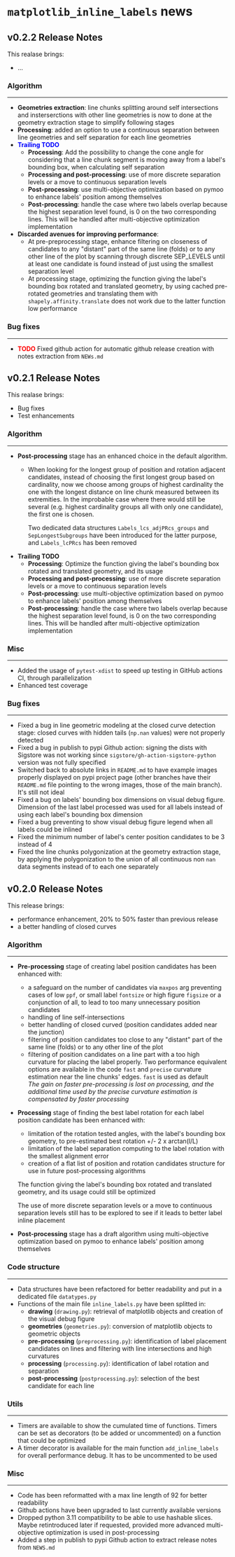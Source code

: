 # `matplotlib_inline_labels` news

## v0.2.2 Release Notes
This realase brings:
- ...

### Algorithm
---
- **Geometries extraction**: line chunks splitting around self intersections and insterserctions with other line geometries is now to done at the geometry extraction stage to simplify following stages
- **Processing**: added an option to use a continuous separation between line geometries and self separation for each line geometries
- <span style="color:blue">**Trailing TODO**</span>
  - **Processing**: Add the possibility to change the cone angle for considering that a line chunk segment is moving away from a label's bounding box, when calculating self separation
  - **Processing and post-processing**: use of more discrete separation levels or a move to continuous separation levels
  - **Post-processing**: use multi-objective optimization based on pymoo to enhance labels' position among themselves
  - **Post-processing**: handle the case where two labels overlap because the highest separation level found, is 0 on the two corresponding lines. This will be handled after multi-objective optimization implementation
- **Discarded avenues for improving performance**:
  - At pre-preprocessing stage, enhance filtering on closeness of candidates to any "distant" part of the same line (folds) or to any other line of the plot by scanning through discrete SEP_LEVELS until at least one candidate is found instead of just using the smallest separation level
  - At processing stage, optimizing the function giving the label's bounding box rotated and translated geometry, by using cached pre-rotated geometries and translating them with `shapely.affinity.translate` does not work due to the latter function low performance

### Bug fixes
---
- <span style="color:red">**TODO**</span> Fixed github action for automatic github release creation with notes extraction from `NEWs.md`

## v0.2.1 Release Notes
This realase brings:
- Bug fixes
- Test enhancements

### Algorithm
---
- **Post-processing** stage has an enhanced choice in the default algorithm. 
  - When looking for the longest group of position and rotation adjacent candidates, instead of choosing the first longest group based on cardinality, now we choose among groups of highest cardinality the one with the longest distance on line chunk measured between its extremities. In the improbable case where there would still be several (e.g. highest cardinality groups all with only one candidate), the first one is chosen. 
  
    Two dedicated data structures `Labels_lcs_adjPRcs_groups` and `SepLongestSubgroups` have been introduced for the latter purpose, and `Labels_lcPRcs` has been removed
- **Trailing TODO**
  - **Processing**: Optimize the function giving the label's bounding box rotated and translated geometry, and its usage 
  - **Processing and post-processing**: use of more discrete separation levels or a move to continuous separation levels
  - **Post-processing**: use multi-objective optimization based on pymoo to enhance labels' position among themselves
  - **Post-processing**: handle the case where two labels overlap because the highest separation level found, is 0 on the two corresponding lines. This will be handled after multi-objective optimization implementation


### Misc
---
- Added the usage of `pytest-xdist` to speed up testing in GitHub actions CI, through parallelization
- Enhanced test coverage

### Bug fixes
---
- Fixed a bug in line geometric modeling at the closed curve detection stage: closed curves with hidden tails (`np.nan` values) were not properly detected
- Fixed a bug in publish to pypi Github action: signing the dists with Sigstore was not working since `sigstore/gh-action-sigstore-python` version was not fully specified
- Switched back to absolute links in `README.md` to have example images properly displayed on pypi project page (other branches have their `README.md` file pointing to the wrong images, those of the main branch). It's still not ideal
- Fixed a bug on labels' bounding box dimensions on visual debug figure. Dimension of the last label processed was used for all labels instead of using each label's bounding box dimension
- Fixed a bug preventing to show visual debug figure legend when all labels could be inlined
- Fixed the minimum number of label's center position candidates to be 3 instead of 4
- Fixed the line chunks polygonization at the geometry extraction stage, by applying the polygonization to the union of all continuous non `nan` data segments instead of to each one separately 

## v0.2.0 Release Notes

This release brings:
- performance enhancement, 20% to 50% faster than previous release
- a better handling of closed curves 

### Algorithm
---
- **Pre-processing** stage of creating label position candidates has been enhanced with:
  - a safeguard on the number of candidates via `maxpos` arg preventing cases of low `ppf`, or small label `fontsize` or high figure `figsize` or a conjunction of all, to lead to too many unnecessary position candidates
  - handling of line self-intersections
  - better handling of closed curved (position candidates added near the junction)
  - filtering of position candidates too close to any "distant" part of the same line (folds) or to any other line of the plot 
  - filtering of position candidates on a line part with a too high curvature for placing the label properly. Two performance equivalent options are available in the code `fast` and `precise` curvature estimation near the line chunks' edges. `fast` is used as default  
  *The gain on faster pre-processing is lost on processing, and the additional time used by the precise curvature estimation is compensated  by faster processing*
- **Processing** stage of finding the best label rotation for each label position candidate has been enhanced with:
  - limitation of the rotation tested angles, with the label's bounding box geometry, to pre-estimated best rotation +/- 2  x arctan(l/L)
  - limitation of the label separation computing to the label rotation with the smallest alignment error
  - creation of a flat list of position and rotation candidates structure for use in future post-processing algorithms

  The function giving the label's bounding box rotated and translated geometry, and its usage could still be optimized 

  The use of more discrete separation levels or a move to continuous separation levels still has to be explored to see if it leads to better label inline placement
- **Post-processing** stage has a draft algorithm using multi-objective optimization based on pymoo to enhance labels' position among themselves

### Code structure
---
- Data structures have been refactored for better readability and put in a dedicated file `datatypes.py`
- Functions of the main file `inline_labels.py` have been splitted in:
  - **drawing** (`drawing.py`): retrieval of matplotlib objects and creation of the visual debug figure
  - **geometries** (`geometries.py`): conversion of matplotlib objects to geometric objects
  - **pre-processing** (`preprocessing.py`): identification of label placement candidates on lines and filtering with line intersections and high curvatures
  - **processing** (`processing.py`): identification of label rotation and separation
  - **post-processing** (`postprocessing.py`): selection of the best candidate for each line

### Utils
---
- Timers are available to show the cumulated time of functions. Timers can be set as decorators (to be added or uncommented) on a function that could be optimized
- A timer decorator is available for the main function `add_inline_labels` for overall performance debug. It has to be uncommented to be used

### Misc
---
- Code has been reformatted with a max line length of 92 for better readability
- Github actions have been upgraded to last currently available versions
- Dropped python 3.11 compatibility to be able to use hashable slices. Maybe retintroduced later if requested, provided more advanced multi-objective optimization is used in post-processing
- Added a step in publish to pypi Github action to extract release notes from `NEWS.md`